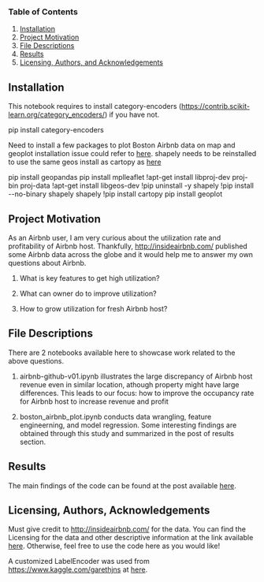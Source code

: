 ### Table of Contents

1. [Installation](#installation)
2. [Project Motivation](#motivation)
3. [File Descriptions](#files)
4. [Results](#results)
5. [Licensing, Authors, and Acknowledgements](#licensing)

## Installation <a name="installation"></a>

This notebook requires to install category-encoders (https://contrib.scikit-learn.org/category_encoders/) if you have not.

pip install category-encoders

Need to install a few packages to plot Boston Airbnb data on map and geoplot installation issue could refer to [here](https://github.com/googlecolab/colabtools/issues/85).
shapely needs to be reinstalled to use the same geos install as cartopy as [here](https://github.com/SciTools/cartopy/issues/871)

pip install geopandas
pip install mplleaflet
!apt-get install libproj-dev proj-bin proj-data
!apt-get install libgeos-dev
!pip uninstall -y shapely
!pip install --no-binary shapely shapely
!pip install cartopy
pip install geoplot

## Project Motivation<a name="motivation"></a>

As an Airbnb user, I am very curious about the utilization rate and profitability of Airbnb host. Thankfully, http://insideairbnb.com/ published some Airbnb data across the globe and it would help me to answer my own questions about Airbnb.

1.  What is key features to get high utilization?
 
 2. What can owner do to improve utilization?
 
 3. How to grow utilization for fresh Airbnb host?

## File Descriptions <a name="files"></a>

There are 2 notebooks available here to showcase work related to the above questions.

1. airbnb-github-v01.ipynb illustrates the large discrepancy of Airbnb host revenue even in similar location, athough property might have large differences. This leads to our focus: how to improve the occupancy rate for Airbnb host to increase revenue and profit 

2. boston_airbnb_plot.ipynb conducts data wrangling, feature engineerning, and model regression. Some interesting findings are obtained through this study and summarized in the post of results section.

## Results<a name="results"></a>

The main findings of the code can be found at the post available [here](https://bmen689.medium.com/how-to-maximize-utilization-of-your-airbnb-e17850344854).

## Licensing, Authors, Acknowledgements<a name="licensing"></a>

Must give credit to http://insideairbnb.com/ for the data.  You can find the Licensing for the data and other descriptive information at the link available [here](http://insideairbnb.com/about.html#disclaimers).  Otherwise, feel free to use the code here as you would like! 

A customized LabelEncoder was used from https://www.kaggle.com/garethjns at [here](https://www.kaggle.com/garethjns/titanicsexism-fairness-in-ml).
